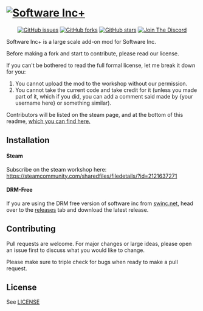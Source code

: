 [![Software Inc+](https://i.imgur.com/Tkib09K.png)](https://steamcommunity.com/sharedfiles/filedetails/?id=2121637271)
===================

<div align="center">

[![GitHub issues](https://img.shields.io/github/issues/OE-O/software-inc-plus?style=for-the-badge)](https://github.com/OE-O/software-inc-plus/issues) [![GitHub forks](https://img.shields.io/github/forks/OE-O/software-inc-plus?style=for-the-badge)](https://github.com/OE-O/software-inc-plus/network) [![GitHub stars](https://img.shields.io/github/stars/OE-O/software-inc-plus?style=for-the-badge)](https://github.com/OE-O/software-inc-plus/stargazers) [![Join The Discord](https://img.shields.io/badge/Join%20The-Discord-blue?style=for-the-badge)](https://oe-o.dev/discord)

</div>

Software Inc+ is a large scale add-on mod for Software Inc.

Before making a fork and start to contribute, please read our license.

If you can't be bothered to read the full formal license, let me break it down for you:

1. You cannot upload the mod to the workshop without our permission.
2. You cannot take the current code and take credit for it (unless you made part of it, which if you did, you can add a comment said made by {your username here} or something similar).

Contributors will be listed on the steam page, and at the bottom of this readme, [which you can find here.](#contributors)

## Installation

#### Steam

Subscribe on the steam workshop here:
https://steamcommunity.com/sharedfiles/filedetails/?id=2121637271

#### DRM-Free

If you are using the DRM free version of software inc from [swinc.net](https://swinc.net), head over to the [releases](https://github.com/OE-O/software-inc-plus/releases/latest) tab and download the latest release.

## Contributing

Pull requests are welcome. For major changes or large ideas, please open an issue first to discuss what you would like to change.

Please make sure to triple check for bugs when ready to make a pull request.

## License

See [LICENSE](https://github.com/OE-O/software-inc-plus/blob/master/LICENSE)
